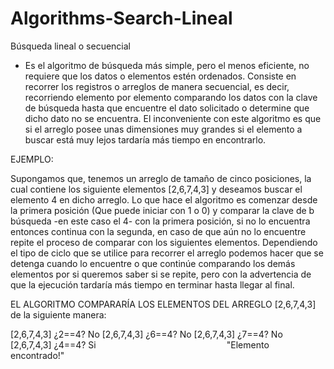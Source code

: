 # Algorithms-Search-Lineal
Búsqueda lineal o secuencial 

- Es el algoritmo de búsqueda más simple, pero el menos eficiente, no requiere que los datos o elementos estén ordenados.
Consiste en recorrer los registros o arreglos de manera secuencial, es decir, recorriendo elemento por elemento comparando 
los datos con la clave de búsqueda hasta que encuentre el dato solicitado o determine que dicho dato no se encuentra. 
El inconveniente con este algoritmo es que si el arreglo posee unas dimensiones muy grandes si el elemento a buscar está muy 
lejos tardaría más tiempo en encontrarlo.

EJEMPLO:

Supongamos que, tenemos un arreglo de tamaño de cinco posiciones, la cual contiene los siguiente elementos [2,6,7,4,3] y deseamos buscar 
el elemento 4 en dicho arreglo. Lo que hace el algoritmo es comenzar desde la primera posición (Que puede iniciar con 1 o 0) 
y comparar la clave de b búsqueda -en este caso el 4- con la primera posición, si no lo encuentra entonces continua con la segunda, en caso de 
que aún no lo encuentre repite el proceso de comparar con los siguientes elementos. Dependiendo el tipo de ciclo que se utilice para recorrer el 
arreglo podemos hacer que se detenga cuando lo encuentre o que continúe comparando los demás elementos por si queremos saber si se repite, pero 
con la advertencia de que la ejecución tardaría más tiempo en terminar hasta llegar al final.

EL ALGORITMO COMPARARÍA LOS ELEMENTOS DEL ARREGLO [2,6,7,4,3] de la siguiente manera:

[2,6,7,4,3]
¿2==4?
No
[2,6,7,4,3]
¿6==4?
No
[2,6,7,4,3]
¿7==4?
No
[2,6,7,4,3]
¿4==4?
Si⠀⠀⠀⠀⠀⠀⠀⠀⠀⠀⠀⠀⠀⠀⠀⠀⠀⠀⠀⠀
"Elemento encontrado!"
